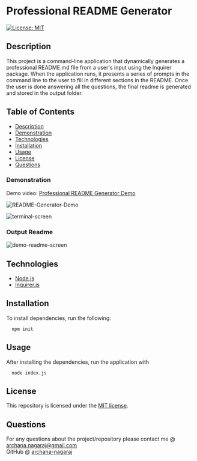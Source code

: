 # Professional README Generator

[![License: MIT](https://img.shields.io/github/license/tiffany-brand/professional-README-generator?style=plastic)](./LICENSE)


## Description

This project is a command-line application that dynamically generates a professional README.md file from a user's input using the Inquirer package. When the application runs, it presents a series of prompts in the command line to the user to fill in different sections in the README. Once the user is done answering all the questions, the final readme is generated and stored in the output folder.

## Table of Contents

* [Description](#description)
* [Demonstration](#demonstration)
* [Technologies](#technologies)
* [Installation](#installation)
* [Usage](#usage)
* [License](#license)
* [Questions](#questions)

### Demonstration

Demo video: [Professional README Generator Demo](https://youtu.be/GWOUJAWg_Ow)

![README-Generator-Demo]()

![terminal-screen]()

### Output Readme
![demo-readme-screen]()


## Technologies

* [Node.js](https://nodejs.org/)
* [Inquirer.js](https://www.npmjs.com/package/inquirer)

## Installation

To install dependencies, run the following:

      
      npm init
      

## Usage

After installing the dependencies, run the application with 


      node index.js


## License

This repository is licensed under the [MIT license](./LICENSE).


## Questions

For any questions about the project/repository please contact me @ [archana.nagaraj@gmail.com](mailto:archana.nagaraj@gmail.com) </br>
GitHub @ [archana-nagaraj](https://github.com/archana-nagaraj) 
